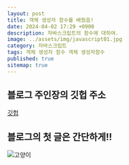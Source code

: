```yaml
---
layout: post
title: 객체 생성자 함수를 배웠음!
date: 2024-04-02 17:29 +0900
description: 자바스크립트의 함수에 대하여.
image: ../assets/img/javascript01.jpg
category: 자바스크립트
tags: 객체 생성자 함수 객체 생성자함수
published: true
sitemap: true
---
```



## 블로그 주인장의 깃헙 주소
[깃헙](https://github.com/sunhew)


## 블로그의 첫 글은 간단하게!!

![고양이](../assets/img/cat.jpg)
